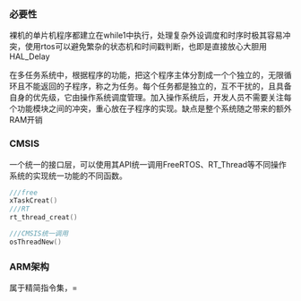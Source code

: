 ### 必要性
裸机的单片机程序都建立在while1中执行，处理复杂外设调度和时序时极其容易冲突，使用rtos可以避免繁杂的状态机和时间戳判断，也即是直接放心大胆用HAL_Delay 

在多任务系统中，根据程序的功能，把这个程序主体分割成一个个独立的，无限循环且不能返回的子程序，称之为任务。每个任务都是独立的，互不干扰的，且具备自身的优先级，它由操作系统调度管理。加入操作系统后，开发人员不需要关注每个功能模块之间的冲突，重心放在子程序的实现。缺点是整个系统随之带来的额外RAM开销

### CMSIS
一个统一的接口层，可以使用其API统一调用FreeRTOS、RT_Thread等不同操作系统的实现统一功能的不同函数。
```c
///free
xTaskCreat()
///RT
rt_thread_creat()

///CMSIS统一调用
osThreadNew()


```

### ARM架构
  属于精简指令集，= 
<!--stackedit_data:
eyJoaXN0b3J5IjpbLTE0MzM4MzI5NjQsLTE3MzQ3OTYxNDYsLT
c4MTcwMDYyMywtMTc2ODgyNzcwNiwtMTQxODU2NTQ4OSwtOTE2
MTM3NTZdfQ==
-->